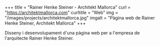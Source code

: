 +++
title = "Rainer Henke Steiner - Architekt Mallorca"
curl = "https://architektmallorca.com"
curltitle = "Web"
img = "/images/projects/architektmallorca.jpg"
imgalt = "Pàgina web de Rainer Henke Steiner, Architekt Mallorca"
+++

Disseny i desenvolupament d'una pàgina web per a l'empresa de l'arquitecte Rainer Henke Steiner.